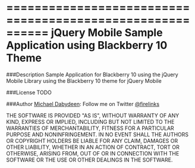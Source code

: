 ==========================================================
jQuery Mobile Sample Application using Blackberry 10 Theme
==========================================================

###Description 
Sample Application for Blackberry 10 using the jQuery Mobile Library using the Blackberry 10 theme for jQuery Mobile

###License
TODO

###Author
<a href="http//www.github.com/mdabydeen">Michael Dabydeen</a>: Follow me on Twitter <a href="https://www.twitter.com/firelinks">@firelinks</a>

THE SOFTWARE IS PROVIDED "AS IS", WITHOUT WARRANTY OF ANY KIND, 
EXPRESS OR IMPLIED, INCLUDING BUT NOT LIMITED TO THE WARRANTIES 
OF MERCHANTABILITY, FITNESS FOR A PARTICULAR PURPOSE AND NONINFRINGEMENT.
IN NO EVENT SHALL THE AUTHORS OR COPYRIGHT HOLDERS BE LIABLE FOR ANY CLAIM,
DAMAGES OR OTHER LIABILITY, WHETHER IN AN ACTION OF CONTRACT, TORT OR OTHERWISE,
ARISING FROM, OUT OF OR IN CONNECTION WITH THE SOFTWARE OR THE USE OR OTHER 
DEALINGS IN THE SOFTWARE.
